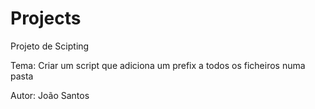 # Projects
Projeto de Scipting

Tema: Criar um script que adiciona um prefix a todos os ficheiros numa pasta

Autor: João Santos
